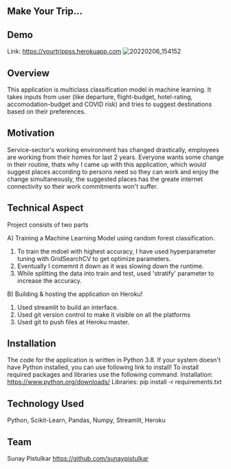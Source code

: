 ## Make Your Trip...

## Demo
Link: https://yourtrippss.herokuapp.com
![20220206_154152](https://user-images.githubusercontent.com/98392987/152691171-43984394-59e8-4b8e-9ee1-b58a76bf397e.jpg)

## Overview
This application is multiclass classification model in machine learning. It takes inputs from user (like departure, flight-budget, hotel-rating, accomodation-budget and COVID risk) and tries to suggest destinations based on their preferences.

## Motivation
Service-sector's working environment has changed drastically, employees are working from their homes for last 2 years. Everyone wants some change in their routine, thats why I came up with this application, which would suggest places according to persons need so they can work and enjoy the change simultaneously, the suggested places has the greate internet connectivity so their work commitments won't suffer.


## Technical Aspect
Project consists of two parts

A) Training a Machine Learning Model using random forest classification.
1. To train the mdoel with highest accuracy, I have used hyperparameter tuning with GridSearchCV to get optimize parameters. 
2. Eventually I comemnt it down as it was slowing down the runtime.
3. While splitting the data into train and test, used 'stratify' parameter to increase the accuracy.

B) Building & hosting the application on Heroku!
1. Used streamlit to build an interface.
2. Used git version control to make it visible on all the platforms
3. Used git to push files at Heroku master.

## Installation
The code for the application is written in Python 3.8. If your system doesn't have Python installed, you can use following link to install! To install required packages and libraries use the following command.
Installation: https://www.python.org/downloads/
Libraries: pip install -r requirements.txt

## Technology Used
Python, Scikit-Learn, Pandas, Numpy, Streamlit, Heroku

## Team
Sunay Pistulkar
https://github.com/sunaypistulkar
